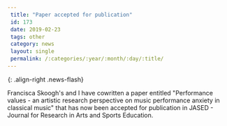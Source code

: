 ```yaml
---
 title: "Paper accepted for publication"
 id: 173
 date: 2019-02-23
 tags: other
 category: news
 layout: single
 permalink: /:categories/:year/:month/:day/:title/
---
```

![image-right](/assets/images/spacer.gif){: .align-right .news-flash}

Francisca Skoogh's and I have cowritten a paper entitled "Performance values - an artistic research perspective on music performance anxiety in classical music" that has now been accepted for publication in JASED - Journal for Research in Arts and Sports Education.

